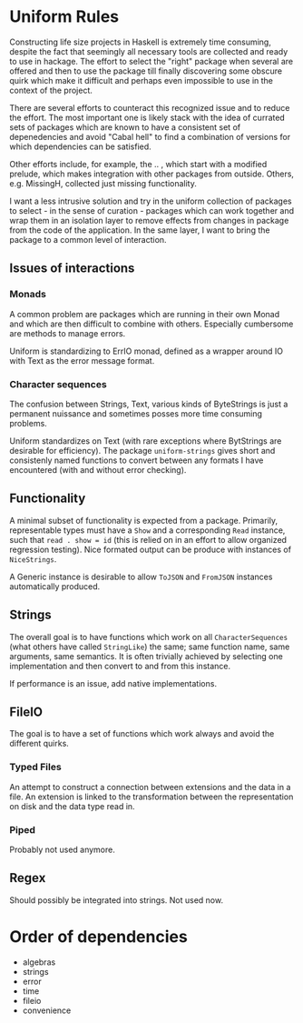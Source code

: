 # Uniform Rules

Constructing life size projects in Haskell is extremely time consuming, 
despite the fact that seemingly all necessary tools are collected and 
ready to use in hackage. The effort to select the "right" package when
several are offered and then to use the package till finally discovering
some obscure quirk which make it difficult and perhaps even impossible
to use in the context of the project. 

There are several efforts to counteract this recognized issue and to 
reduce the effort. The most important one is likely stack with the 
idea of currated sets of packages which are known to have a consistent
set of depenedencies and avoid "Cabal hell" to find a combination of 
versions for which dependencies can be satisfied. 

Other efforts include, for example, the .. , which start with a modified
prelude, which makes integration with other packages from outside. 
Others, e.g. MissingH, collected just missing functionality.

I want a less intrusive solution and try in the uniform collection of packages
to select - in the sense of curation - packages which can work together
and wrap them in an isolation layer to remove effects from changes 
in package from the code of the application. In the same layer, I want 
to bring the package to a common level of interaction.

## Issues of interactions

### Monads
A common problem are packages which are running in their own Monad and 
which are then difficult to combine with others. Especially cumbersome 
are methods to manage errors.

Uniform is standardizing to ErrIO monad, defined as a wrapper around IO 
with Text as the error message format. 

### Character sequences
The confusion between Strings, Text, various kinds of ByteStrings is just 
a permanent nuissance and sometimes posses more time consuming problems.

Uniform standardizes on Text (with rare exceptions where BytStrings are 
desirable for efficiency). The package `uniform-strings` gives short and
consistenly named functions to convert between any formats I have encountered
(with and without error checking).

## Functionality
A minimal subset of functionality is expected from a package. Primarily, 
representable types must have a `Show` and a corresponding `Read` instance, 
such that `read . show = id` (this is relied on in an effort to allow
organized regression testing). Nice formated output can be produce with 
instances of `NiceStrings`. 

A Generic instance is desirable to allow `ToJSON` and `FromJSON` instances 
automatically produced. 


## Strings
The overall goal is to have functions which work on all `CharacterSequences` 
(what others have called `StringLike`) the same; same function name, 
same arguments, same semantics. It is often trivially achieved by 
selecting one implementation and then convert to and from this instance. 

If performance is an issue, add native implementations.

## FileIO
The goal is to have a set of functions which work always and avoid the 
different quirks. 

### Typed Files
An attempt to construct a connection between extensions and the data 
in a file. An extension is linked to the transformation between the 
representation on disk and the data type read in. 

### Piped 
Probably not used anymore.

## Regex
Should possibly be integrated into strings. Not used now.


# Order of dependencies

- algebras
- strings 
- error
- time
- fileio
- convenience 
